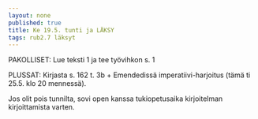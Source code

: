```yaml
---
layout: none
published: true
title: Ke 19.5. tunti ja LÄKSY
tags: rub2.7 läksyt
---
```

PAKOLLISET:
Lue teksti 1 ja tee työvihkon s. 1

PLUSSAT: Kirjasta s. 162 t. 3b + Emendedissä imperatiivi-harjoitus (tämä ti 25.5. klo 20 mennessä).

Jos olit pois tunnilta, sovi open kanssa tukiopetusaika kirjoitelman kirjoittamista varten.
